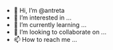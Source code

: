 - 👋 Hi, I’m @antreta
- 👀 I’m interested in ...
- 🌱 I’m currently learning ...
- 💞️ I’m looking to collaborate on ...
- 📫 How to reach me ...

<!---
antreta/antreta is a ✨ special ✨ repository because its `README.md` (this file) appears on your GitHub profile.
You can click the Preview link to take a look at your changes.
--->
